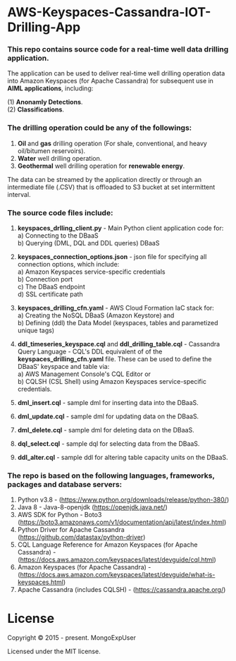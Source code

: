 # AWS-Keyspaces-Cassandra-IOT-Drilling-App

### This repo contains source code for a real-time well data drilling application.
The application can be used to deliver real-time well drilling operation data into Amazon Keyspaces (for Apache Cassandra) for
subsequent use in <strong><font>AIML applications</font></strong>, including:<br>

(1) <strong> Anonamly Detections</strong>. <br>
(2) <strong> Classifications</strong>. <br>

### The drilling operation could be any of the followings: 
 1) <strong>Oil</strong> and <strong>gas</strong> drilling operation (For shale, conventional, and heavy oil/bitumen reservoirs).
 2) <strong>Water</strong> well drilling operation.
 3) <strong>Geothermal</strong> well drilling operation for <strong>renewable energy</strong>.
 
The data can be streamed by the application directly or through an intermediate file (.CSV) that is offloaded to S3 bucket at set intermittent interval.


### The source code files include:
1) <strong>keyspaces_drlling_client.py</strong> - Main Python client application code for: <br>
   a) Connecting to the DBaaS <br>
   b) Querying (DML, DQL and DDL queries) DBaaS <br>
   
2) <strong>keyspaces_connection_options.json</strong> - json file for specifying all connection options, which include: <br>
    a) Amazon Keyspaces service-specific credentials <br>
    b) Connection port <br>
    c) The DBaaS endpoint <br>
    d) SSL certificate path <br>
   
3) <strong>keyspaces_drilling_cfn.yaml</strong> - AWS Cloud Formation IaC stack for: <br>
   a) Creating the NoSQL DBaaS (Amazon Keystore) and <br>
   b) Defining (ddl) the Data Model (keyspaces, tables and parametized unique tags) 
   
4) <strong>ddl_timeseries_keyspace.cql</strong> and <strong>ddl_drilling_table.cql</strong> - Cassandra Query Language - CQL's DDL equivalent of of the <strong>keyspaces_drilling_cfn.yaml</strong> file.
   These can be used to define the DBaaS' keyspace and table via:<br>
   a) AWS Management Console's CQL Editor or <br>
   b) CQLSH (CSL Shell) using Amazon Keyspaces service-specific credentials.<br>
   
5) <strong>dml_insert.cql</strong> - sample dml for inserting data into the DBaaS.

6) <strong>dml_update.cql</strong> - sample dml for updating data on the DBaaS.

7) <strong>dml_delete.cql</strong> - sample dml for deleting data on the DBaaS.

8) <strong>dql_select.cql</strong> - sample dql for selecting data from the DBaaS.

9) <strong>ddl_alter.cql</strong> - sample ddl for altering table capacity units on the DBaaS.


### The repo is based on the following languages, frameworks, packages and database servers:
1) Python v3.8 - (https://www.python.org/downloads/release/python-380/)
2) Java 8 - Java-8-openjdk (https://openjdk.java.net/)
3) AWS SDK for Python - Boto3 (https://boto3.amazonaws.com/v1/documentation/api/latest/index.html)
4) Python Driver for Apache Cassandra  (https://github.com/datastax/python-driver)
5) CQL Language Reference for Amazon Keyspaces (for Apache Cassandra) - (https://docs.aws.amazon.com/keyspaces/latest/devguide/cql.html)
6) Amazon Keyspaces (for Apache Cassandra) - (https://docs.aws.amazon.com/keyspaces/latest/devguide/what-is-keyspaces.html)
7) Apache Cassandra (includes CQLSH) - (https://cassandra.apache.org/)



# License

Copyright © 2015 - present. MongoExpUser

Licensed under the MIT license.
